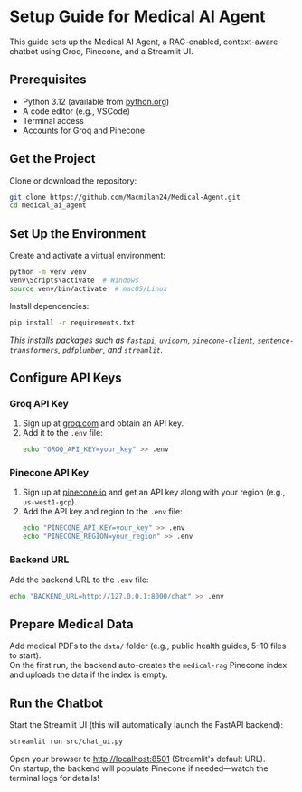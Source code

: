# Setup Guide for Medical AI Agent

This guide sets up the Medical AI Agent, a RAG-enabled, context-aware chatbot using Groq, Pinecone, and a Streamlit UI.

## Prerequisites

- Python 3.12 (available from [python.org](https://www.python.org/downloads/))
- A code editor (e.g., VSCode)
- Terminal access
- Accounts for Groq and Pinecone

## Get the Project

Clone or download the repository:

```bash
git clone https://github.com/Macmilan24/Medical-Agent.git
cd medical_ai_agent
```

## Set Up the Environment

Create and activate a virtual environment:

```bash
python -m venv venv
venv\Scripts\activate  # Windows
source venv/bin/activate  # macOS/Linux
```

Install dependencies:

```bash
pip install -r requirements.txt
```

_This installs packages such as `fastapi`, `uvicorn`, `pinecone-client`, `sentence-transformers`, `pdfplumber`, and `streamlit`._

## Configure API Keys

### Groq API Key

1. Sign up at [groq.com](https://groq.com) and obtain an API key.
2. Add it to the `.env` file:
   ```bash
   echo "GROQ_API_KEY=your_key" >> .env
   ```

### Pinecone API Key

1. Sign up at [pinecone.io](https://www.pinecone.io) and get an API key along with your region (e.g., `us-west1-gcp`).
2. Add the API key and region to the `.env` file:
   ```bash
   echo "PINECONE_API_KEY=your_key" >> .env
   echo "PINECONE_REGION=your_region" >> .env
   ```

### Backend URL

Add the backend URL to the `.env` file:

```bash
echo "BACKEND_URL=http://127.0.0.1:8000/chat" >> .env
```

## Prepare Medical Data

Add medical PDFs to the `data/` folder (e.g., public health guides, 5–10 files to start).  
On the first run, the backend auto-creates the `medical-rag` Pinecone index and uploads the data if the index is empty.

## Run the Chatbot

Start the Streamlit UI (this will automatically launch the FastAPI backend):

```bash
streamlit run src/chat_ui.py
```

Open your browser to [http://localhost:8501](http://localhost:8501) (Streamlit's default URL).  
On startup, the backend will populate Pinecone if needed—watch the terminal logs for details!
